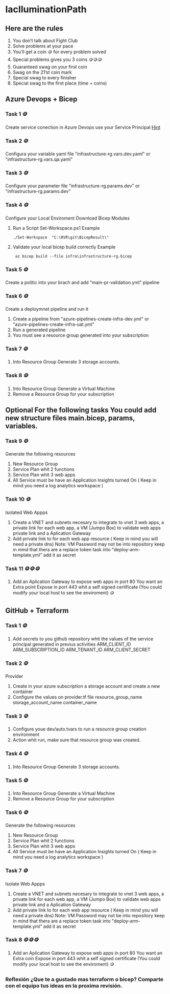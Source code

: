 # IacIluminationPath

## Here are the rules
1. You don’t talk about Fight Club
2. Solve problems at your pace
3. You’ll get a coin 🪙 for every problem solved
4. Special problems gives you 3 coins 🪙🪙🪙      
5. Guaranteed swag on your first coin
6. Swag on the 21’st coin mark
7. Special swag to every finisher
8. Special swag to the first place (time + coins)


## Azure Devops + Bicep

### Task 1 🪙
Create service conection in Azure Devops use your Service Principal [Hint](https://learn.microsoft.com/en-us/azure/devops/pipelines/library/service-endpoints?view=azure-devops&tabs=yaml "Hint" )

### Task 2 🪙
Configura your variable yaml file "infrastructure-rg.vars.dev.yaml" or "infrastructure-rg.vars.qa.yaml"

### Task 3 🪙
Configure your parameter file "infrastructure-rg.params.dev" or "infrastructure-rg.params.dev"

### Task 4 🪙
Configure your Local Enviroment Download Bicep Modules
1. Run a Script Set-Workspace.ps1
   Example
   ```
   ./Set-Workspace  "C:\RVR\git\BicepResult\" 
   ```
2. Validate your local bicep build correctly
   Example
   ```
    az bicep build --file infra\infrastructure-rg.bicep
   ```
### Task 5 🪙
Create a politic into your brach and add "main-pr-validation.yml" pipeline

### Task 6 🪙
Create a deploymnet pipeline and run it 
  1. Create a pipeline from "azure-pipelines-create-infra-dev.yml" or "azure-pipelines-create-infra-uat.yml"
  2. Run a generated pipeline
  3. You must see a resource group generated into your subscription

### Task 7 🪙
  1. Into Resource Group Generate 3 storage accounts.

### Task 8 🪙
  1. Into Resource Group Generate a Virtual Machine
  2. Remove a Resource Group for your subscription

## Optional For the following tasks You could add new structure files main.bicep, params, variables.
### Task 9 🪙
Generate the following resources
1. New Resource Group 
2. Service Plan whit 2 functions
3. Service Plan whit 3 web apps
4. All Service must be have an Application Insights turned On ( Keep in mind you need a log analytics workspace )

### Task 10 🪙
Isolated Web Appps
1. Create a VNET and subnets necesary to integrate to vnet 3 web apps,  a private link for each web app, a VM (Jumpo Box) to validate web apps private link and a Aplication Gateway
2. Add private link to for each web app resource ( Keep in mind you will need a private dns)
Note: VM Password may not be into repository keep in mind that thera are a replace token task into "deploy-arm-template.yml" add it as secret

### Task 11 🪙🪙🪙
1. Add an Aplication Gateway to expose web apps in port 80
   You want an Extra point Expose in port 443 whit a self signed certificate (You could modify your local host to see the enviroment) 🪙
## 
## GitHub + Terraform
### Task 1 🪙
1. Add secrets to you github repository whit the values of the service principal generated in previus activities
  ARM_CLIENT_ID 
  ARM_SUBSCRIPTION_ID
  ARM_TENANT_ID
  ARM_CLIENT_SECRET
### Task 2 🪙
Provider
1. Create in your azure subscription a storage account and create a new container
2. Configure the values on provider.tf file
   resource_group_name
   storage_account_name
   container_name
### Task 3 🪙
1. Configure youe dev/auto.tvars to run a resource group creation environment
2. Action whit run, make sure that resource group was created.
### Task 4 🪙
  1. Into Resource Group Generate 3 storage accounts.
### Task 5 🪙
  1. Into Resource Group Generate a Virtual Machine
  2. Remove a Resource Group for your subscription

### Task 6 🪙
Generate the following resources
1. New Resource Group 
2. Service Plan whit 2 functions
3. Service Plan whit 3 web apps
4. All Service must be have an Application Insights turned On ( Keep in mind you need a log analytics workspace )

### Task 7 🪙
Isolate Web Appps
1. Create a VNET and subnets necesary to integrate to vnet 3 web apps,  a private link for each web app, a VM (Jumpo Box) to validate web apps private link and a Aplication Gateway
2. Add private link to for each web app resource ( Keep in mind you will need a private dns)
Note: VM Password may not be into repository keep in mind that thera are a replace token task into "deploy-arm-template.yml" add it as secret

### Task 8 🪙🪙🪙
1. Add an Aplication Gateway to expose web apps in port 80
   You want an Extra coin Expose in port 443 whit a self signed certificate (You could modify your local host to see the enviroment) 🪙

### Reflexión ¿Que te a gustado mas terraform o bicep? Comparte con el equipo tus ideas en la proxima revisión.
